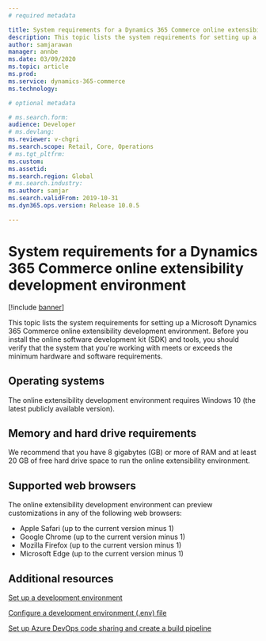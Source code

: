 ```yaml
---
# required metadata

title: System requirements for a Dynamics 365 Commerce online extensibility development environment
description: This topic lists the system requirements for setting up a Microsoft Dynamics 365 Commerce online extensibility development environment.
author: samjarawan
manager: annbe
ms.date: 03/09/2020
ms.topic: article
ms.prod: 
ms.service: dynamics-365-commerce
ms.technology: 

# optional metadata

# ms.search.form: 
audience: Developer
# ms.devlang: 
ms.reviewer: v-chgri
ms.search.scope: Retail, Core, Operations
# ms.tgt_pltfrm: 
ms.custom: 
ms.assetid: 
ms.search.region: Global
# ms.search.industry: 
ms.author: samjar
ms.search.validFrom: 2019-10-31
ms.dyn365.ops.version: Release 10.0.5

---
```

# System requirements for a Dynamics 365 Commerce online extensibility development environment

[!include [banner](../includes/banner.md)]

This topic lists the system requirements for setting up a Microsoft Dynamics 365 Commerce online extensibility development environment. Before you install the online software development kit (SDK) and tools, you should verify that the system that you're working with meets or exceeds the minimum hardware and software requirements.

## Operating systems

The online extensibility development environment requires Windows 10 (the latest publicly available version).

## Memory and hard drive requirements

We recommend that you have 8 gigabytes (GB) or more of RAM and at least 20 GB of free hard drive space to run the online extensibility environment.

## Supported web browsers

The online extensibility development environment can preview customizations in any of the following web browsers:

* Apple Safari (up to the current version minus 1)
* Google Chrome (up to the current version minus 1)
* Mozilla Firefox (up to the current version minus 1)
* Microsoft Edge (up to the current version minus 1)

## Additional resources

[Set up a development environment](setup-dev-environment.md)

[Configure a development environment (.env) file](configure-env-file.md)

[Set up Azure DevOps code sharing and create a build pipeline](set-up-code-sharing-build-pipeline.md)
